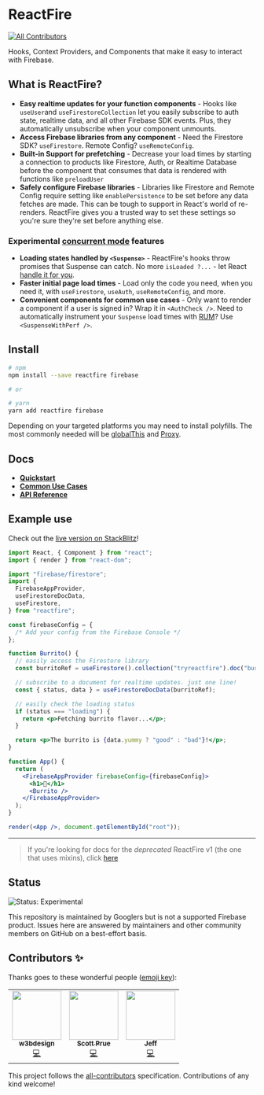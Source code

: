 # ReactFire

<!-- ALL-CONTRIBUTORS-BADGE:START - Do not remove or modify this section -->

[![All Contributors](https://img.shields.io/badge/all_contributors-1-orange.svg?style=flat-square)](#contributors-)

<!-- ALL-CONTRIBUTORS-BADGE:END -->

Hooks, Context Providers, and Components that make it easy to interact with
Firebase.

## What is ReactFire?

- **Easy realtime updates for your function components** - Hooks
  like `useUser`and `useFirestoreCollection` let you easily subscribe to
  auth state, realtime data, and all other Firebase SDK events. Plus, they automatically unsubscribe when your component unmounts.
- **Access Firebase libraries from any component** - Need the Firestore SDK? `useFirestore`. Remote Config? `useRemoteConfig`.
- **Built-in Support for prefetching** - Decrease your load times by starting a connection to products like Firestore, Auth, or Realtime Database before the component that consumes that data is rendered with functions like `preloadUser`
- **Safely configure Firebase libraries** - Libraries like Firestore and Remote Config require setting like `enablePersistence` to be set before any data fetches are made. This can be tough to support in React's world of re-renders. ReactFire gives you a trusted way to set these settings so you're sure they're set before anything else.

### Experimental [concurrent mode](https://reactjs.org/docs/concurrent-mode-suspense.html) features

- **Loading states handled by `<Suspense>`** - ReactFire's hooks throw promises
  that Suspense can catch. No more `isLoaded ?...` - let React
  [handle it for you](https://reactjs.org/docs/concurrent-mode-suspense.html).
- **Faster initial page load times** - Load only the code you need, when you need it, with `useFirestore`, `useAuth`, `useRemoteConfig`, and more.
- **Convenient components for common use cases** - Only want to render a component if a user is signed in? Wrap it in `<AuthCheck />`. Need to automatically instrument your `Suspense` load times with [RUM](https://firebase.google.com/docs/perf-mon)? Use `<SuspenseWithPerf />`.

## Install

```bash
# npm
npm install --save reactfire firebase

# or

# yarn
yarn add reactfire firebase
```

Depending on your targeted platforms you may need to install polyfills. The most commonly needed will be [globalThis](https://caniuse.com/#search=globalThis) and [Proxy](https://caniuse.com/#search=Proxy).

## Docs

- [**Quickstart**](./docs/quickstart.md)
- [**Common Use Cases**](./docs/use.md)
- [**API Reference**](./docs/reference/globals.md)

## Example use

Check out the
[live version on StackBlitz](https://stackblitz.com/fork/reactfire-sample)!

```jsx
import React, { Component } from "react";
import { render } from "react-dom";

import "firebase/firestore";
import {
  FirebaseAppProvider,
  useFirestoreDocData,
  useFirestore,
} from "reactfire";

const firebaseConfig = {
  /* Add your config from the Firebase Console */
};

function Burrito() {
  // easily access the Firestore library
  const burritoRef = useFirestore().collection("tryreactfire").doc("burrito");

  // subscribe to a document for realtime updates. just one line!
  const { status, data } = useFirestoreDocData(burritoRef);

  // easily check the loading status
  if (status === "loading") {
    return <p>Fetching burrito flavor...</p>;
  }

  return <p>The burrito is {data.yummy ? "good" : "bad"}!</p>;
}

function App() {
  return (
    <FirebaseAppProvider firebaseConfig={firebaseConfig}>
      <h1>🌯</h1>
      <Burrito />
    </FirebaseAppProvider>
  );
}

render(<App />, document.getElementById("root"));
```

---

> If you're looking for docs for the _deprecated_ ReactFire v1 (the one that
> uses mixins), click
> [here](https://github.com/FirebaseExtended/reactfire/tree/v1.0.0)

## Status

![Status: Experimental](https://img.shields.io/badge/Status-Experimental-blue)

This repository is maintained by Googlers but is not a supported Firebase product. Issues here are answered by maintainers and other community members on GitHub on a best-effort basis.

## Contributors ✨

Thanks goes to these wonderful people ([emoji key](https://allcontributors.org/docs/en/emoji-key)):

<!-- ALL-CONTRIBUTORS-LIST:START - Do not remove or modify this section -->
<!-- prettier-ignore-start -->
<!-- markdownlint-disable -->
<table>
  <tr>
    <td align="center"><a href="http://www.dfweb.no"><img src="https://avatars1.githubusercontent.com/u/45217974?v=4" width="100px;" alt=""/><br /><sub><b>w3bdesign</b></sub></a><br /><a href="https://github.com/FirebaseExtended/reactfire/commits?author=w3bdesign" title="Code">💻</a></td>
    <td align="center"><a href="http://prue.io"><img src="https://avatars0.githubusercontent.com/u/2992224?v=4" width="100px;" alt=""/><br /><sub><b>Scott Prue</b></sub></a><br /><a href="https://github.com/FirebaseExtended/reactfire/commits?author=prescottprue" title="Code">💻</a></td>
    <td align="center"><a href="http://git.io/jhuleatt"><img src="https://avatars0.githubusercontent.com/u/3759507?v=4" width="100px;" alt=""/><br /><sub><b>Jeff</b></sub></a><br /><a href="https://github.com/FirebaseExtended/reactfire/commits?author=jhuleatt" title="Code">💻</a></td>
  </tr>
</table>

<!-- markdownlint-enable -->
<!-- prettier-ignore-end -->

<!-- ALL-CONTRIBUTORS-LIST:END -->

This project follows the [all-contributors](https://github.com/all-contributors/all-contributors) specification. Contributions of any kind welcome!
